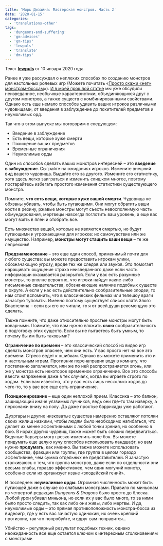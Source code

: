 ```yaml
---
title: 'Миры Дизайна: Мастерская монстров. Часть 2'
date: '2020-01-15'
categories:
  - 'translations-other'
tags:
  - 'dungeons-and-suffering'
  - 'gm-advices'
  - 'gm-tips'
  - 'lewpuls'
  - 'translate'
  - 'dm-tips'
---
```


Текст **[lewpuls](https://vk.com/away.php?to=http://www.enworld.org/forum/member.php?30518-lewpuls)** от 10 января 2020 года

Ранее я уже рассуждал о неплохих способах по созданию монстров для настольных ролевых игр (Можете почитать «[Просто скажи «нет» монстрам-боссам](https://vk.com/away.php?to=http%3A%2F%2Fwww.enworld.org%2Fforum%2Fcontent.php%3F5556-Boss-Monsters-I-Just-Say-No%21)»). [И в моей прошлой статье](https://vk.com/away.php?to=https%3A%2F%2Fwww.enworld.org%2Fthreads%2Fworlds-of-design-monster-workshop-part-i.669162%2F) мы уже обсудили неизведанное, необычные характеристики, объединяющихся друг с другом монстров, а также существ с комбинированными свойствами. Однако есть еще немало способов удивить ваших игроков различными чудовищами, от введения в заблуждение до похитителей предметов и неумолимых орд.

Так что в этом выпуске мы поговорим о следующем:

- Введение в заблуждение
- Есть вещи, которые хуже смерти
- Похищение ваших предметов
- Временные ограничения
- Неумолимые орды

Один из способов сделать ваших монстров интересней – это **введение в заблуждение**. Сыграйте на ожиданиях игроков. Измените внешний вид вашего чудовища. Выдайте его за другого. Измените его статистику, хотя здесь легко заиграться и изменить слишком многое, поэтому постарайтесь избегать простого изменения статистики существующего монстра.

Помните, **что есть вещи, которые хуже вашей смерти**. Чудовища не обязаны убивать, чтобы быть пугающими. Они могут обратить ваши кости в резину, ржавые монстры могут съесть невосполнимую часть обмундирования, мертвецы навсегда поглотить ваш уровень, а еще вас могут взять в плен и отобрать все.

Есть множество вещей, которые не являются смертью, но будут пугающими и угрожающими для игроков: их самочувствие или же имущество. Например, **монстры могут стащить ваши вещи** – те же лепреконы!

**Предзнаменование** – это еще один способ, применимый почти для любого существа: вы можете предоставить игрокам улики, обозначающую угрозу, вроде тех же следов или звуков. Это помогает наращивать ощущение страха неизведанного даже если часть информации оказывается раскрытой. Если у вас есть разумные монстры, то вполне вероятно, что игроки найдут какие-либо письменные свидетельства, обозначающие наличие подобных существ в округе. А если у нас есть действительно сообразительные злодеи, то нам стоит вспомнить, что в классических фильмах или телешоу враги зачастую туповаты. Именно поэтому существует список клятв Злого Властелина – если вы его не читали, то я от всей души рекомендую это сделать.

Также помните, что даже относительно простые монстры могут быть коварными. Поймите, что вам нужно вложить **свою** сообразительность в подготовку этих существ. Если вы не пытаетесь быть умным, то почему бы им быть таковыми?

**Ограничение по времени** – это классический способ из видео игр сделать монстров опаснее, чем они есть. У вас просто нет на все это времени. Стресс ведет к ошибкам. Однако вы можете применить это и к настольным играм. Противник перенаправил воду в комнату, что постепенно заполняется, или же по ней распространяется огонь, или же у монстра есть некоторое временное ограничение. Все это способы ввести напряжение даже в тех случаях, когда вы играете строго по ходам. Если вам известно, что у вас есть лишь несколько ходов до чего-то, то у вас все еще есть ограничение.

**Позиционирование** – еще один неплохой прием. Классика – это балкон, защищающий иначе уязвимых лучников, ведь они где-то там наверху, а персонажи внизу на полу. Да даже простые баррикады уже работают.

Дуэргары и другие низковатые существа намеренно оставляют потолки своих жилищ низкими, чтобы людям было необходимо нагибаться, что делает их менее эффективными с любой точки зрения, но особенно в бою. В норах других чудовищ также может быть сложно передвигаться. Водяные барьеры могут резко изменить поле боя. Вы можете придумать еще целую кучу способов использовать ландшафт, но вам нужно **продумать**, как именно. Вы также можете использовать сообщества, фракции или группы, где группа в целом гораздо эффективнее, чем сумма отдельных ее представителей. Я зачастую сталкиваюсь с тем, что группа монстров, даже если по отдельности они весьма слабы, гораздо эффективнее, чем один могучий монстр, особенно если их организует извне «злодейский гений».

И последнее: **неумолимые орды**. Огромная численность может быть пугающей даже в случае со слабыми монстрами. Правило по миньонам из четвертой редакции *Dungeons & Dragons* было просто до блеска. Любой урон убивал миньона, но если их у вас было много, то за ними было просто следить, так как либо они живы, либо мертвы. И да, неумолимые орды – это прямая противоположность монстра-босса из видеоигр, где у есть вас зачастую одинокий, но очень крепкий противник, так что попробуйте, и вдруг вам понравится…

Убийство – регулярный результат подобных техник, однако неожиданность все еще остается ключом к интересным столкновениям с монстрами
